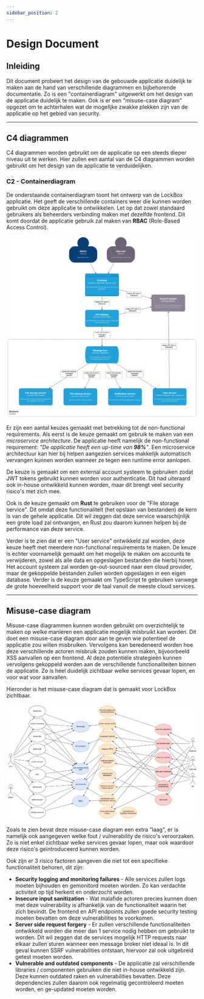 ```yaml
---
sidebar_position: 2
---
```

# Design  Document 

## Inleiding
Dit document probeert het design van de gebouwde applicatie duidelijk te maken aan de hand van verschillende diagrammen en bijbehorende documentatie. Zo is een "containerdiagram" uitgewerkt om het design van de applicatie duidelijk te maken. Ook is er een "misuse-case diagram" opgezet om te achterhalen wat de mogelijke zwakke plekken zijn van de applicatie op het gebied van security. 

---
## C4 diagrammen
C4 diagrammen worden gebruikt om de applicatie op een steeds dieper niveau uit te werken. Hier zullen een aantal van de C4 diagrammen worden gebruikt om het design van de applicatie te verduidelijken.

### C2 - Containerdiagram
De onderstaande containerdiagram toont het ontwerp van de LockBox applicatie. Het geeft de verschillende containers weer die kunnen worden gebruikt om deze applicatie te ontwikkelen. Let op dat zowel standaard gebruikers als beheerders verbinding maken met dezelfde frontend. Dit komt doordat de applicatie gebruik zal maken van **RBAC** (Role-Based Access Control).

![C2-diagram](./C2-LockBox.png "C2 lockBox")

Er zijn een aantal keuzes gemaakt met betrekking tot de non-functional requirements. Als eerst is de keuze gemaakt om gebruik te maken van een *microservice architecture*. De applicatie heeft namelijk de non-functional requirement: *"De applicatie heeft een up-time van **98%**"*. Een microservice architectuur kan hier bij helpen aangezien services makkelijk automatisch vervangen kunnen worden wanneer ze tegen een runtime error aanlopen.

De keuze is gemaakt om een external account systeem te gebruiken zodat JWT tokens gebruikt kunnen worden voor authenticatie. Dit had uiteraard ook in-house ontwikkeld kunnen worden, maar dit brengt veel security risico's met zich mee.

Ook is de keuze gemaakt om **Rust** te gebruiken voor de "File storage service". Dit omdat deze functionaliteit (het opslaan van bestanden) de kern is van de gehele applicatie. Dit wil zeggen dat deze service waarschijnlijk een grote load zal ontvangen, en Rust zou daarom kunnen helpen bij de performance van deze service. 

Verder is te zien dat er een "User service" ontwikkeld zal worden, deze keuze heeft met meerdere non-functional requirements te maken. De keuze is echter voornamelijk gemaakt om het mogelijk te maken om accounts te verwijderen, zowel als alle data en opgeslagen bestanden die hierbij horen. Het account systeem zal worden ge-out-sourced naar een cloud provider, maar de gekoppelde bestanden zullen worden opgeslagen in een eigen database. Verder is de keuze gemaakt om TypeScript te gebruiken vanwege de grote hoeveelheid support voor de taal vanuit de meeste cloud services. 

---
## Misuse-case diagram

Misuse-case diagrammen kunnen worden gebruikt om overzichtelijk te maken op welke manieren een applicatie mogelijk misbruikt kan worden. Dit doet een misuse-case diagram door aan te geven wie potentieel de applicatie zou willen misbruiken. Vervolgens kan beredeneerd worden hoe deze verschillende actoren misbruik zouden kunnen maken, bijvoorbeeld XSS aanvallen op een frontend. Al deze potentiële strategieën kunnen vervolgens gekoppeld worden aan de verschillende functionaliteiten binnen de applicatie. Zo is heel duidelijk zichtbaar welke services gevaar lopen, en voor wat voor aanvallen.

Hieronder is het misuse-case diagram dat is gemaakt voor LockBox zichtbaar.

![misuse-case diagram](./misuse-cases.png "misuse-case diagram")

Zoals te zien bevat deze misuse-case diagram een extra "laag", er is namelijk ook aangegeven welke fout / vulnerability de risico's veroorzaken. Zo is niet enkel zichtbaar welke services gevaar lopen, maar ook waardoor deze risico's geïntroduceerd kunnen worden. 

Ook zijn er 3 risico factoren aangeven die niet tot een specifieke functionaliteit behoren, dit zijn:
- **Security logging and monitoring failures** - Alle services zullen logs moeten bijhouden en gemonitord moeten worden. Zo kan verdachte activiteit op tijd herkent en onderzocht worden. 
- **Insecure input sanitization** - Wat malafide actoren precies kunnen doen met deze vulnerability is afhankelijk van de functionaliteit waarin het zich bevindt. De frontend en API endpoints zullen goede security testing moeten bevatten om deze vulnerabilities te voorkomen. 
- **Server side request forgery** - Er zullen verschillende functionaliteiten ontwikkeld worden die meer dan 1 service nodig hebben om gebruikt te worden. Dit wil zeggen dat de services mogelijk HTTP requests naar elkaar zullen sturen wanneer een message broker niet ideaal is. In dit geval kunnen SSRF vulnerabilities ontstaan, hiervoor zal ook uitgebreid getest moeten worden.
- **Vulnerable and outdated components** - De applicatie zal verschillende libraries / componenten gebruiken die niet in-house ontwikkeld zijn. Deze kunnen outdated raken en vulnerabilities bevatten. Deze dependencies zullen daarom ook regelmatig gecontroleerd moeten worden, en ge-updated moeten worden. 